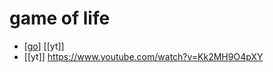# game of life

- [[go]] [[yt]]
- [[yt]] https://www.youtube.com/watch?v=Kk2MH9O4pXY


[//begin]: # "Autogenerated link references for markdown compatibility"
[go]: go "Go"
[//end]: # "Autogenerated link references"
